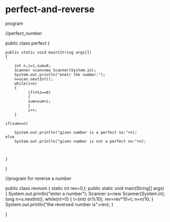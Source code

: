 # perfect-and-reverse
program


//perfect_number

public class perfect {

	public static void main(String args[])
	{
	
		int n,i=1,sum=0;
		Scanner scan=new Scanner(System.in);
		System.out.println("enetr the number:");
		n=scan.nextInt();
		while(i<n)
		{
		      if(n%i==0)
		      {
		      sum=sum+i;
		      }
		      i++;
		}
		
	if(sum==n)
	
		System.out.println("given number is a perfect no:"+n);
	else
		System.out.println("given number is not a perfect no:"+n);

		
		
	}
}







//program for reverse a number

public class revnum {
	static int rev=0,t;
	public static void main(String[] args) {
		System.out.println("enter a number");
		Scanner s=new Scanner(System.in);
		long n=s.nextInt();
			while(n!=0)
			{	t=(int) (n%10);
				rev=rev*10+t;
				n=n/10;
			}
			System.out.println("the reversed number is"+rev);
	}

}



